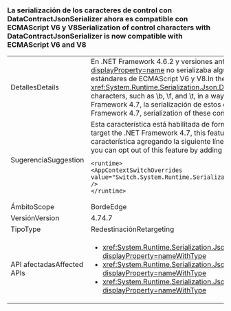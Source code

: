 ### <a name="serialization-of-control-characters-with-datacontractjsonserializer-is-now-compatible-with-ecmascript-v6-and-v8"></a><span data-ttu-id="5b275-101">La serialización de los caracteres de control con DataContractJsonSerializer ahora es compatible con ECMAScript V6 y V8</span><span class="sxs-lookup"><span data-stu-id="5b275-101">Serialization of control characters with DataContractJsonSerializer is now compatible with ECMAScript V6 and V8</span></span>

|   |   |
|---|---|
|<span data-ttu-id="5b275-102">Detalles</span><span class="sxs-lookup"><span data-stu-id="5b275-102">Details</span></span>|<span data-ttu-id="5b275-103">En .NET Framework 4.6.2 y versiones anteriores, el elemento <xref:System.Runtime.Serialization.Json.DataContractJsonSerializer?displayProperty=name> no serializaba algunos caracteres de control especiales, como \b, \f y \t, de una forma compatible con los estándares de ECMAScript V6 y V8.</span><span class="sxs-lookup"><span data-stu-id="5b275-103">In the .NET framework 4.6.2 and earlier versions, the <xref:System.Runtime.Serialization.Json.DataContractJsonSerializer?displayProperty=name> did not serialize some special control characters, such as \b, \f, and \t, in a way that was compatible with the ECMAScript V6 and V8 standards.</span></span> <span data-ttu-id="5b275-104">A partir de .NET Framework 4.7, la serialización de estos caracteres de control es compatible con ECMAScript V6 y V8.</span><span class="sxs-lookup"><span data-stu-id="5b275-104">Starting with the .NET Framework 4.7, serialization of these control characters is compatible with ECMAScript V6 and V8.</span></span>|
|<span data-ttu-id="5b275-105">Sugerencia</span><span class="sxs-lookup"><span data-stu-id="5b275-105">Suggestion</span></span>|<span data-ttu-id="5b275-106">Esta característica está habilitada de forma predeterminada para las aplicaciones destinadas a .NET Framework 4.7.</span><span class="sxs-lookup"><span data-stu-id="5b275-106">For apps that target the .NET Framework 4.7, this feature is enabled by default.</span></span> <span data-ttu-id="5b275-107">Si no desea este compartimiento, puede rechazar esta característica agregando la siguiente línea a la sección <code>&lt;runtime&gt;</code> del archivo app.config o web.config:</span><span class="sxs-lookup"><span data-stu-id="5b275-107">If this behavior is not desirable, you can opt out of this feature by adding the following line to the <code>&lt;runtime&gt;</code> section of the app.config or web.config file:</span></span><pre><code class="language-xml">&lt;runtime&gt;&#13;&#10;&lt;AppContextSwitchOverrides value=&quot;Switch.System.Runtime.Serialization.DoNotUseECMAScriptV6EscapeControlCharacter=false&quot; /&gt;&#13;&#10;&lt;/runtime&gt;&#13;&#10;</code></pre>|
|<span data-ttu-id="5b275-108">Ámbito</span><span class="sxs-lookup"><span data-stu-id="5b275-108">Scope</span></span>|<span data-ttu-id="5b275-109">Borde</span><span class="sxs-lookup"><span data-stu-id="5b275-109">Edge</span></span>|
|<span data-ttu-id="5b275-110">Versión</span><span class="sxs-lookup"><span data-stu-id="5b275-110">Version</span></span>|<span data-ttu-id="5b275-111">4.7</span><span class="sxs-lookup"><span data-stu-id="5b275-111">4.7</span></span>|
|<span data-ttu-id="5b275-112">Tipo</span><span class="sxs-lookup"><span data-stu-id="5b275-112">Type</span></span>|<span data-ttu-id="5b275-113">Redestinación</span><span class="sxs-lookup"><span data-stu-id="5b275-113">Retargeting</span></span>|
|<span data-ttu-id="5b275-114">API afectadas</span><span class="sxs-lookup"><span data-stu-id="5b275-114">Affected APIs</span></span>|<ul><li><xref:System.Runtime.Serialization.Json.DataContractJsonSerializer.WriteObject(System.IO.Stream,System.Object)?displayProperty=nameWithType></li><li><xref:System.Runtime.Serialization.Json.DataContractJsonSerializer.WriteObject(System.Xml.XmlDictionaryWriter,System.Object)?displayProperty=nameWithType></li><li><xref:System.Runtime.Serialization.Json.DataContractJsonSerializer.WriteObject(System.Xml.XmlWriter,System.Object)?displayProperty=nameWithType></li></ul>|

